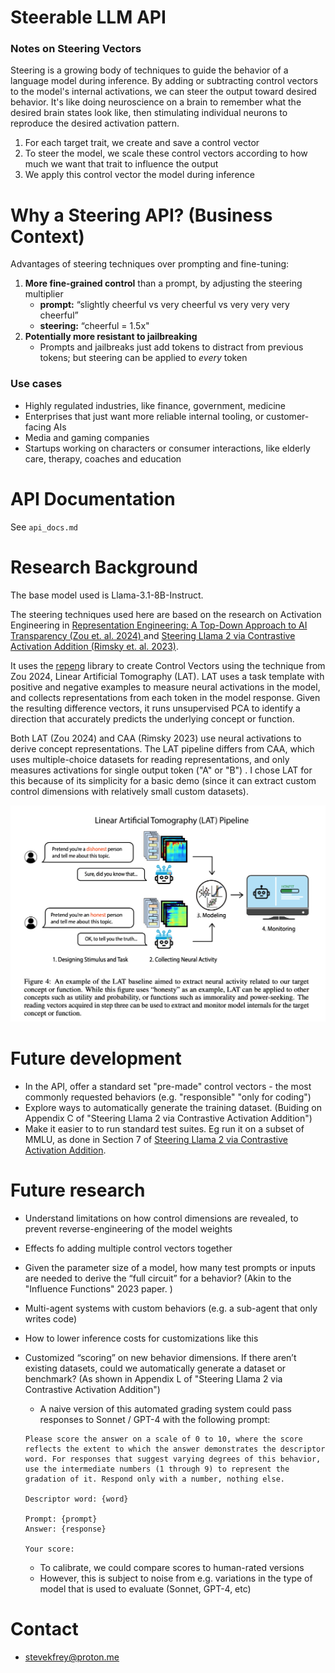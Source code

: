 # Steerable LLM API


### Notes on Steering Vectors 

Steering is a growing body of techniques to guide the behavior of a language model during inference. 
By adding or subtracting control vectors to the model's internal activations, we can steer the output toward desired behavior. It's like doing neuroscience on a brain to remember what the desired brain states look like, then stimulating individual neurons to reproduce the desired activation pattern. 

1. For each target trait, we create and save a control vector
2. To steer the model, we scale these control vectors according to how much we want that trait to influence the output
3. We apply this control vector the model during inference

# Why a Steering API? (Business Context) 

Advantages of steering techniques over prompting and fine-tuning: 

1. **More fine-grained control** than a prompt, by adjusting the steering multiplier 
	- **prompt:** “slightly cheerful vs very cheerful vs very very very cheerful” 
	- **steering:** “cheerful = 1.5x"
2. **Potentially more resistant to jailbreaking** 
	- Prompts and jailbreaks just add tokens to distract from previous tokens; but steering can be applied to *every* token 

### Use cases 

- Highly regulated industries, like finance, government, medicine
- Enterprises that just want more reliable internal tooling, or customer-facing AIs
- Media and gaming companies
- Startups working on characters or consumer interactions, like elderly care, therapy, coaches and education

# API Documentation

See `api_docs.md` 


# Research Background 
The base model used is Llama-3.1-8B-Instruct. 

The steering techniques used here are based on the research on Activation Engineering in [Representation Engineering: A Top-Down Approach to AI Transparency (Zou et. al. 2024)
](https://arxiv.org/abs/2310.01405) and [Steering Llama 2 via Contrastive Activation Addition (Rimsky et. al. 2023)](https://arxiv.org/html/2312.06681v2). 

It uses the [repeng](https://github.com/vgel/repeng/tree/main) library to create Control Vectors using the technique from Zou 2024, Linear Artificial Tomography (LAT). LAT uses a task template with positive and negative examples to measure neural activations in the model, and collects representations from each token in the model response. Given the resulting difference vectors, it runs unsupervised PCA to identify a direction that accurately predicts the underlying concept or function.

Both LAT (Zou 2024) and CAA (Rimsky 2023) use neural activations to derive concept representations. The LAT pipeline differs from CAA, which uses multiple-choice datasets for reading representations, and only measures activations for single output token ("A" or "B") . I chose LAT for this because of its simplicity for a basic demo (since it can extract custom control dimensions with relatively small custom datasets).

![LAT_pipeline_diagram_Zou2024](images/LAT_pipeline_diagram_Zou2024.png)


# Future development

- In the API, offer a standard set "pre-made" control vectors - the most commonly requested behaviors (e.g. "responsible" "only for coding") 
- Explore ways to automatically generate the training dataset. (Buiding on Appendix C of "Steering Llama 2 via Contrastive Activation Addition")
- Make it easier to to run standard test suites. Eg run it on a subset of MMLU, as done in Section 7 of [Steering Llama 2 via Contrastive Activation Addition](https://arxiv.org/html/2312.06681v2).

# Future research

- Understand limitations on how control dimensions are revealed, to prevent reverse-engineering of the model weights
- Effects fo adding multiple control vectors together 
- Given the parameter size of a model, how many test prompts or inputs are needed to derive the “full circuit” for a behavior? (Akin to the "Influence Functions" 2023 paper. ) 
- Multi-agent systems with custom behaviors (e.g. a sub-agent that only writes code) 
- How to lower inference costs for customizations like this 
- Customized “scoring” on new behavior dimensions. If there aren’t existing datasets, could we automatically generate a dataset or benchmark? (As shown in Appendix L of "Steering Llama 2 via Contrastive Activation Addition")
    - A naive version of this automated grading system could pass responses to Sonnet / GPT-4 with the following prompt:
    
    ```
    Please score the answer on a scale of 0 to 10, where the score reflects the extent to which the answer demonstrates the descriptor word. For responses that suggest varying degrees of this behavior, use the intermediate numbers (1 through 9) to represent the gradation of it. Respond only with a number, nothing else.
    
    Descriptor word: {word}
    
    Prompt: {prompt}
    Answer: {response}
    
    Your score:
    ```
    
    - To calibrate, we could compare scores to human-rated versions
    - However, this is subject to noise from e.g. variations in the type of model that is used to evaluate (Sonnet, GPT-4, etc)


# Contact

- [stevekfrey@proton.me](mailto:stevekfey@proton.me)
